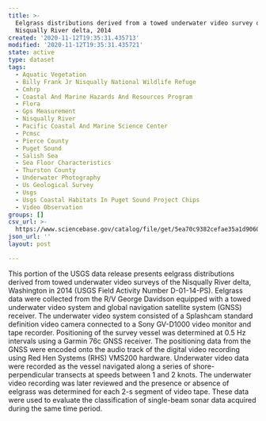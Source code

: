 ```yaml
---
title: >-
  Eelgrass distributions derived from a towed underwater video survey of the
  Nisqually River delta, 2014
created: '2020-11-12T19:35:31.435713'
modified: '2020-11-12T19:35:31.435721'
state: active
type: dataset
tags:
  - Aquatic Vegetation
  - Billy Frank Jr Nisqually National Wildlife Refuge
  - Cmhrp
  - Coastal And Marine Hazards And Resources Program
  - Flora
  - Gps Measurement
  - Nisqually River
  - Pacific Coastal And Marine Science Center
  - Pcmsc
  - Pierce County
  - Puget Sound
  - Salish Sea
  - Sea Floor Characteristics
  - Thurston County
  - Underwater Photography
  - Us Geological Survey
  - Usgs
  - Usgs Coastal Habitats In Puget Sound Project Chips
  - Video Observation
groups: []
csv_url: >-
  https://www.sciencebase.gov/catalog/file/get/5ea70c9382cefae35a1d9060?name=nq14_video.csv
json_url: ''
layout: post

---
```

This portion of the USGS data release presents eelgrass distributions derived from towed underwater video surveys of the Nisqually River delta, Washington in 2014 (USGS Field Activity Number D-01-14-PS). Eelgrass data were collected from the R/V George Davidson equipped with a towed underwater video system and global navigation satellite system (GNSS) receiver. The underwater video system consisted of a Splashcam standard definition video camera connected to a Sony GV-D1000 video monitor and tape recorder. Positioning of the survey vessel was determined at 0.5 Hz intervals using a Garmin 76c GNSS receiver. The positioning data from the GNSS were encoded onto the audio track of the digital video recording using Red Hen Systems (RHS) VMS200 hardware. Underwater video data were recorded as the vessel navigated along a series of shore-perpendicular transects at speeds between 1 and 2 knots. The underwater video recording was later reviewed and the presence or absence of eelgrass was determined for each 2-s segment of video tape. These data were used to evaluate the classification of single-beam sonar data acquired during the same time period.
